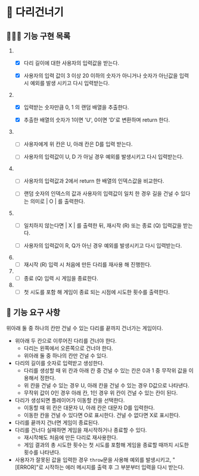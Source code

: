 # 🌉 다리건너기

## 👨🏻‍💻 기능 구현 목록

1. - [x] 다리 길이에 대한 사용자의 입력값을 받는다.

   - [x] 사용자의 입력 값이 3 이상 20 이하의 숫자가 아니거나 숫자가 아닌값을 입력 시 예외를 발생 시키고 다시 입력받는다.

2. - [x] 입력받는 숫자만큼 0, 1 의 랜덤 배열을 추출한다.

   - [x] 추출한 배열의 숫자가 1이면 'U', 0이면 'D'로 변환하며 return 한다.

3. - [ ] 사용자에게 위 칸은 U, 아래 칸은 D를 입력 받는다.

   - [ ] 사용자의 입력값이 U, D 가 아닐 경우 예외를 발생시키고 다시 입력받는다.

4. - [ ] 사용자의 입력값과 2에서 return 한 배열의 인덱스값을 비교한다.

   - [ ] 랜덤 숫자의 인덱스의 값과 사용자의 입력값이 일치 한 경우 길을 건널 수 있다는 의미로 | O | 를 출력한다.

5. - [ ] 일치하지 않는다면 | X | 를 출력한 뒤, 재시작 (R) 또는 종료 (Q) 입력값을 받는다.

   - [ ] 사용자의 입력값이 R, Q가 아닌 경우 예외를 발생시키고 다시 입력받는다.

6. - [ ] 재시작 (R) 입력 시 처음에 만든 다리를 재사용 해 진행한다.

7. - [ ] 종료 (Q) 입력 시 게임을 종료한다.

8. - [ ] 첫 시도를 포함 해 게임이 종료 되는 시점에 시도한 횟수를 출력한다.

## 🚀 기능 요구 사항

위아래 둘 중 하나의 칸만 건널 수 있는 다리를 끝까지 건너가는 게임이다.

- 위아래 두 칸으로 이루어진 다리를 건너야 한다.
  - 다리는 왼쪽에서 오른쪽으로 건너야 한다.
  - 위아래 둘 중 하나의 칸만 건널 수 있다.
- 다리의 길이를 숫자로 입력받고 생성한다.
  - 다리를 생성할 때 위 칸과 아래 칸 중 건널 수 있는 칸은 0과 1 중 무작위 값을 이용해서 정한다.
  - 위 칸을 건널 수 있는 경우 U, 아래 칸을 건널 수 있는 경우 D값으로 나타낸다.
  - 무작위 값이 0인 경우 아래 칸, 1인 경우 위 칸이 건널 수 있는 칸이 된다.
- 다리가 생성되면 플레이어가 이동할 칸을 선택한다.
  - 이동할 때 위 칸은 대문자 U, 아래 칸은 대문자 D를 입력한다.
  - 이동한 칸을 건널 수 있다면 O로 표시한다. 건널 수 없다면 X로 표시한다.
- 다리를 끝까지 건너면 게임이 종료된다.
- 다리를 건너다 실패하면 게임을 재시작하거나 종료할 수 있다.
  - 재시작해도 처음에 만든 다리로 재사용한다.
  - 게임 결과의 총 시도한 횟수는 첫 시도를 포함해 게임을 종료할 때까지 시도한 횟수를 나타낸다.
- 사용자가 잘못된 값을 입력한 경우 `throw`문을 사용해 예외를 발생시키고, "[ERROR]"로 시작하는 에러 메시지를 출력 후 그 부분부터 입력을 다시 받는다.
